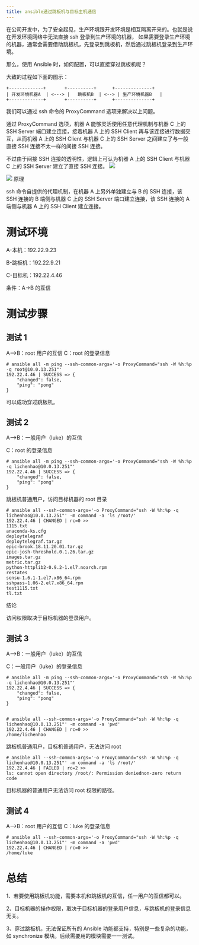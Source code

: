 ```yaml
---
title: ansible通过跳板机与目标主机通信
---
```


在公司开发中，为了安全起见，生产环境跟开发环境是相互隔离开来的。也就是说在开发环境网络中无法直接 ssh 登录到生产环境的机器， 如果需要登录生产环境的机器，通常会需要借助跳板机，先登录到跳板机，然后通过跳板机登录到生产环境。

那么，使用 Ansible 时，如何配置，可以直接穿过跳板机呢？

大致的过程如下面的图示：

    +-------------+       +----------+      +--------------+
    | 开发环境机器A  | <---> |   跳板机B  | <--> | 生产环境机器B   |
    +-------------+       +----------+      +--------------+

我们可以通过 ssh 命令的 ProxyCommand 选项来解决以上问题。

通过 ProxyCommand 选项，机器 A 能够灵活使用任意代理机制与机器 C 上的 SSH Server 端口建立连接，接着机器 A 上的 SSH Client 再与该连接进行数据交互，从而机器 A 上的 SSH Client 与机器 C 上的 SSH Server 之间建立了与一般直接 SSH 连接不太一样的间接 SSH 连接。

不过由于间接 SSH 连接的透明性，逻辑上可认为机器 A 上的 SSH Client 与机器 C 上的 SSH Server 建立了直接 SSH 连接。
![](https://notes-learning.oss-cn-beijing.aliyuncs.com/wawlgb/1616124930604-fefb5961-13b2-48ca-ad59-0e623b3bdc35.jpeg)

![](https://notes-learning.oss-cn-beijing.aliyuncs.com/wawlgb/1616124930609-2ca4dea8-3c64-4b8f-9e78-b37dd522fdba.jpeg)
原理

ssh 命令自提供的代理机制，在机器 A 上另外单独建立与 B 的 SSH 连接，该 SSH 连接的 B 端侧与机器 C 上的 SSH Server 端口建立连接，该 SSH 连接的 A 端侧与机器 A 上的 SSH Client 建立连接。

# 测试环境

A-本机：192.22.9.23

B-跳板机：192.22.9.21

C-目标机：192.22.4.46

条件：A->B 的互信

# 测试步骤

## 测试 1

A–>B：root 用户的互信
C：root 的登录信息

    # ansible all -m ping --ssh-common-args='-o ProxyCommand="ssh -W %h:%p -q root@10.0.13.251"'
    192.22.4.46 | SUCCESS => {
        "changed": false,
        "ping": "pong"
    }

可以成功穿过跳板机。

## 测试 2

A–>B：一般用户（luke）的互信

C：root 的登录信息

    # ansible all -m ping --ssh-common-args='-o ProxyCommand="ssh -W %h:%p -q lichenhao@10.0.13.251"'
    192.22.4.46 | SUCCESS => {
        "changed": false,
        "ping": "pong"
    }

跳板机普通用户，访问目标机器的 root 目录

    # ansible all --ssh-common-args='-o ProxyCommand="ssh -W %h:%p -q lichenhao@10.0.13.251"' -m command -a 'ls /root/'
    192.22.4.46 | CHANGED | rc=0 >>
    1115.txt
    anaconda-ks.cfg
    deploytelegraf
    deploytelegraf.tar.gz
    epic-brook.18.11.20.01.tar.gz
    epic-josh-threshold.0.1.26.tar.gz
    images.tar.gz
    metric.tar.gz
    python-httplib2-0.9.2-1.el7.noarch.rpm
    restates
    sensu-1.6.1-1.el7.x86_64.rpm
    sshpass-1.06-2.el7.x86_64.rpm
    test1115.txt
    tl.txt

结论

访问权限取决于目标机器的登录用户。

## 测试 3

A–>B：一般用户（luke）的互信

C：一般用户（luke）的登录信息

    # ansible all -m ping --ssh-common-args='-o ProxyCommand="ssh -W %h:%p -q lichenhao@10.0.13.251"'
    192.22.4.46 | SUCCESS => {
        "changed": false,
        "ping": "pong"
    }


    # ansible all --ssh-common-args='-o ProxyCommand="ssh -W %h:%p -q lichenhao@10.0.13.251"' -m command -a 'pwd'
    192.22.4.46 | CHANGED | rc=0 >>
    /home/lichenhao

跳板机普通用户，目标机普通用户，无法访问 root

    # ansible all --ssh-common-args='-o ProxyCommand="ssh -W %h:%p -q lichenhao@10.0.13.251"' -m command -a 'ls /root/'
    192.22.4.46 | FAILED | rc=2 >>
    ls: cannot open directory /root/: Permission deniednon-zero return code

目标机器的普通用户无法访问 root 权限的路径。

## 测试 4

A–>B：root 用户的互信
C：luke 的登录信息

    # ansible all --ssh-common-args='-o ProxyCommand="ssh -W %h:%p -q lichenhao@10.0.13.251"' -m command -a 'pwd'
    192.22.4.46 | CHANGED | rc=0 >>
    /home/luke

# 总结

1、若要使用跳板机功能，需要本机和跳板机的互信，任一用户的互信都可以。

2、目标机器的操作权限，取决于目标机器的登录用户信息，与跳板机的登录信息无关。

3、穿过跳板机，无法保证所有的 Ansible 功能都支持，特别是一些复杂的功能，如 synchronize 模块。后续需要用的模块需要一一测试。
